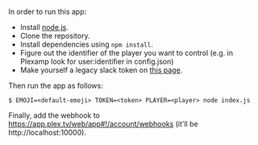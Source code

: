 In order to run this app:
 
- Install [node.js](https://nodejs.org/en/).
- Clone the repository.
- Install dependencies using `npm install`.
- Figure out the identifier of the player you want to control (e.g. in Plexamp look for user:identifier in config.json)
- Make yourself a legacy slack token on [this page](https://api.slack.com/custom-integrations/legacy-tokens).

Then run the app as follows:

```
$ EMOJI=<default-emoji> TOKEN=<token> PLAYER=<player> node index.js
```

Finally, add the webhook to https://app.plex.tv/web/app#!/account/webhooks (it'll be http://localhost:10000).
